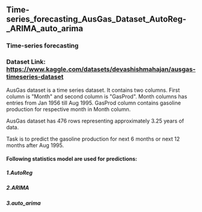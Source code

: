## Time-series_forecasting_AusGas_Dataset_AutoReg-_ARIMA_auto_arima
### Time-series forecasting

### Dataset Link: https://www.kaggle.com/datasets/devashishmahajan/ausgas-timeseries-dataset

AusGas dataset is a time series dataset. It contains two columns. First column is "Month" and second column is "GasProd". Month columns has entries from Jan 1956 till Aug 1995. GasProd column contains gasoline production for respective month in Month column. 

AusGas dataset has 476 rows representing approximately 3.25 years of data.

Task is to predict the gasoline production for next 6 months or next 12 months after Aug 1995.

#### Following statistics model are used for predictions:
##### 1.AutoReg
##### 2.ARIMA
##### 3.auto_arima
